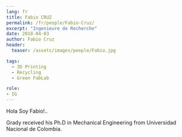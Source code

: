 ```yaml
---
lang: fr
title: Fabio CRUZ
permalink: /fr/people/Fabio-Cruz/
excerpt: "Ingenieure de Recherche"
date: 2018-04-03
author: Fabio Cruz
header:
  teaser: /assets/images/people/Fabio.jpg

tags:
  - 3D Printing
  - Recycling
  - Green FabLab

role:
- IG
---
```


Hola Soy Fabio!..

Grady received his Ph.D in Mechanical Engineering from Universidad Nacional de Colombia.

